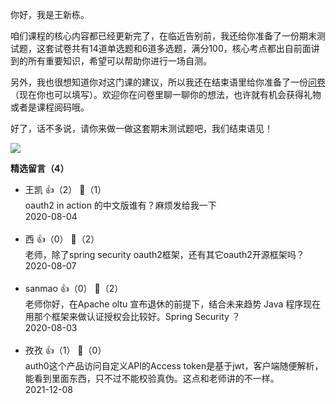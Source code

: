 你好，我是王新栋。

咱们课程的核心内容都已经更新完了，在临近告别前，我还给你准备了一份期末测试题，这套试卷共有14道单选题和6道多选题，满分100，核心考点都出自前面讲到的所有重要知识，希望可以帮助你进行一场自测。

另外，我也很想知道你对这门课的建议，所以我还在结束语里给你准备了一份[问卷](https://jinshuju.net/f/YJJsnf)（现在你也可以填写）。欢迎你在问卷里聊一聊你的想法，也许就有机会获得礼物或者是课程阅码哦。

好了，话不多说，请你来做一做这套期末测试题吧，我们结束语见！

[![](https://static001.geekbang.org/resource/image/28/a4/28d1be62669b4f3cc01c36466bf811a4.png?wh=1142%2A201)](http://time.geekbang.org/quiz/intro?act_id=199&exam_id=533)
<div><strong>精选留言（4）</strong></div><ul>
<li><span>王凯</span> 👍（2） 💬（1）<div>oauth2 in action 的中文版谁有？麻烦发给我一下</div>2020-08-04</li><br/><li><span>西</span> 👍（0） 💬（2）<div>老师，除了spring security oauth2框架，还有其它oauth2开源框架吗？</div>2020-08-07</li><br/><li><span>sanmao</span> 👍（0） 💬（2）<div>老师你好，在Apache oltu 宣布退休的前提下，结合未来趋势 Java 程序现在用那个框架来做认证授权会比较好。Spring Security ？</div>2020-08-03</li><br/><li><span>孜孜</span> 👍（1） 💬（0）<div>auth0这个产品访问自定义API的Access token是基于jwt，客户端随便解析，能看到里面东西，只不过不能校验真伪。这点和老师讲的不一样。</div>2021-12-08</li><br/>
</ul>